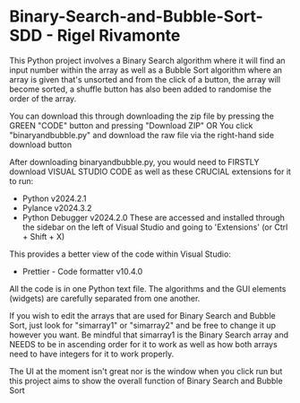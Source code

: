 # Binary-Search-and-Bubble-Sort-SDD - Rigel Rivamonte

This Python project involves a Binary Search algorithm where it will find an input number within the array as well as a Bubble Sort algorithm where an array is given that's unsorted and from the click of a button, the array will become sorted, a shuffle button has also been added to randomise the order of the array.

You can download this through downloading the zip file by pressing the GREEN "CODE" button and pressing "Download ZIP" 
OR
You click "binaryandbubble.py" and download the raw file via the right-hand side download button

After downloading binaryandbubble.py, you would need to FIRSTLY download VISUAL STUDIO CODE as well as these CRUCIAL extensions for it to run:
* Python  v2024.2.1
* Pylance v2024.3.2
* Python Debugger v2024.2.0
These are accessed and installed through the sidebar on the left of Visual Studio and going to 'Extensions' (or Ctrl + Shift + X)

This provides a better view of the code within Visual Studio:
* Prettier - Code formatter v10.4.0

All the code is in one Python text file. The algorithms and the GUI elements (widgets) are carefully separated from one another.

If you wish to edit the arrays that are used for Binary Search and Bubble Sort, just look for "simarray1" or "simarray2" and be free to change it up however you want. Be mindful that simarray1 is the Binary Search array and NEEDS to be in ascending order for it to work as well as how both arrays need to have integers for it to work properly.

The UI at the moment isn't great nor is the window when you click run but this project aims to show the overall function of Binary Search and Bubble Sort
